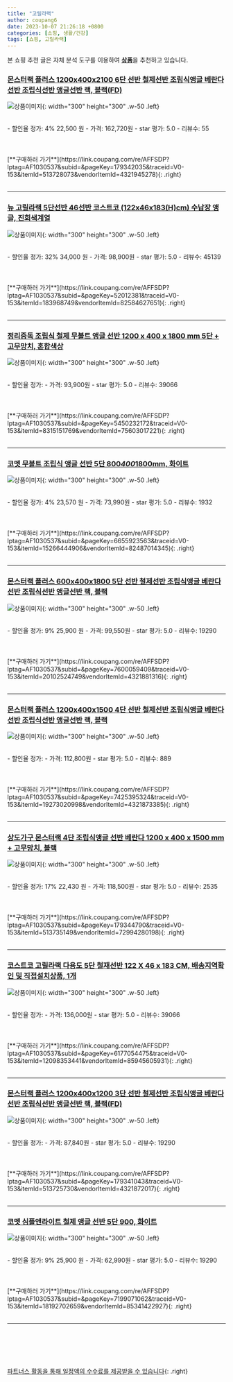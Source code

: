 ```yaml
---
title: "고릴라랙"
author: coupang6
date: 2023-10-07 21:26:18 +0800
categories: [쇼핑, 생활/건강]
tags: [쇼핑, 고릴라랙]
---
```


본 쇼핑 추천 글은 자체 분석 도구를 이용하여 [**상품**](https://link.coupang.com/a/bao1ui)을 추천하고 있습니다.

### [몬스터랙 플러스 1200x400x2100 6단 선반 철제선반 조립식앵글 베란다선반 조립식선반 앵글선반 랙, 블랙(FD)](https://link.coupang.com/re/AFFSDP?lptag=AF1030537&subid=&pageKey=179342035&traceid=V0-153&itemId=513728073&vendorItemId=4321945278)

![상품이미지](https://thumbnail6.coupangcdn.com/thumbnails/remote/230x230ex/image/vendor_inventory/a68a/263e54783884d53a13c48b0f1f4ba30954a485b379bf90fd187ede54fdc9.jpg){: width="300" height="300" .w-50 .left}


<br>
- 할인율 정가: 4%  22,500   원
- 가격: 162,720원
- star 평가: 5.0
- 리뷰수: 55
<br>
<br>
<br>
<br>
[**구매하러 가기**](https://link.coupang.com/re/AFFSDP?lptag=AF1030537&subid=&pageKey=179342035&traceid=V0-153&itemId=513728073&vendorItemId=4321945278){: .right}
<br>
<br>

---

### [뉴 고릴라랙 5단선반 46선반 코스트코 (122x46x183(H)cm) 수납장 앵글, 진회색계열](https://link.coupang.com/re/AFFSDP?lptag=AF1030537&subid=&pageKey=52012381&traceid=V0-153&itemId=183968749&vendorItemId=82584627651)

![상품이미지](https://thumbnail9.coupangcdn.com/thumbnails/remote/230x230ex/image/vendor_inventory/402c/fd29ec960f8bf41298f96c18903f6c9bed2ff959e64aaed13f9b52926331.JPG){: width="300" height="300" .w-50 .left}


<br>
- 할인율 정가: 32%  34,000   원
- 가격: 98,900원
- star 평가: 5.0
- 리뷰수: 45139
<br>
<br>
<br>
<br>
[**구매하러 가기**](https://link.coupang.com/re/AFFSDP?lptag=AF1030537&subid=&pageKey=52012381&traceid=V0-153&itemId=183968749&vendorItemId=82584627651){: .right}
<br>
<br>

---

### [정리중독 조립식 철제 무볼트 앵글 선반 1200 x 400 x 1800 mm 5단 + 고무망치, 혼합색상](https://link.coupang.com/re/AFFSDP?lptag=AF1030537&subid=&pageKey=5450232172&traceid=V0-153&itemId=8315151769&vendorItemId=75603017221)

![상품이미지](https://thumbnail6.coupangcdn.com/thumbnails/remote/230x230ex/image/retail/images/11877725905620003-a5d2f0bb-1c51-4a64-912b-bf4802780658.jpg){: width="300" height="300" .w-50 .left}


<br>
- 할인율 정가: 
- 가격: 93,900원
- star 평가: 5.0
- 리뷰수: 39066
<br>
<br>
<br>
<br>
[**구매하러 가기**](https://link.coupang.com/re/AFFSDP?lptag=AF1030537&subid=&pageKey=5450232172&traceid=V0-153&itemId=8315151769&vendorItemId=75603017221){: .right}
<br>
<br>

---

### [코멧 무볼트 조립식 앵글 선반 5단 800*400*1800mm, 화이트](https://link.coupang.com/re/AFFSDP?lptag=AF1030537&subid=&pageKey=6655923563&traceid=V0-153&itemId=15266444906&vendorItemId=82487014345)

![상품이미지](https://thumbnail10.coupangcdn.com/thumbnails/remote/230x230ex/image/retail/images/563458499439440-a15cc403-406a-4762-92b2-4dfd2420b42b.jpg){: width="300" height="300" .w-50 .left}


<br>
- 할인율 정가: 4%  23,570   원
- 가격: 73,990원
- star 평가: 5.0
- 리뷰수: 1932
<br>
<br>
<br>
<br>
[**구매하러 가기**](https://link.coupang.com/re/AFFSDP?lptag=AF1030537&subid=&pageKey=6655923563&traceid=V0-153&itemId=15266444906&vendorItemId=82487014345){: .right}
<br>
<br>

---

### [몬스터랙 플러스 600x400x1800 5단 선반 철제선반 조립식앵글 베란다선반 조립식선반 앵글선반 랙, 블랙](https://link.coupang.com/re/AFFSDP?lptag=AF1030537&subid=&pageKey=7600059409&traceid=V0-153&itemId=20102524749&vendorItemId=4321881316)

![상품이미지](https://thumbnail9.coupangcdn.com/thumbnails/remote/230x230ex/image/vendor_inventory/b417/db8527a582d2921e6a0ac1d22bb06891e3327fa0189e652430dc339d588a.jpg){: width="300" height="300" .w-50 .left}


<br>
- 할인율 정가: 9%  25,900   원
- 가격: 99,550원
- star 평가: 5.0
- 리뷰수: 19290
<br>
<br>
<br>
<br>
[**구매하러 가기**](https://link.coupang.com/re/AFFSDP?lptag=AF1030537&subid=&pageKey=7600059409&traceid=V0-153&itemId=20102524749&vendorItemId=4321881316){: .right}
<br>
<br>

---

### [몬스터랙 플러스 1200x400x1500 4단 선반 철제선반 조립식앵글 베란다선반 조립식선반 앵글선반 랙, 블랙](https://link.coupang.com/re/AFFSDP?lptag=AF1030537&subid=&pageKey=7425395324&traceid=V0-153&itemId=19273020998&vendorItemId=4321873385)

![상품이미지](https://thumbnail10.coupangcdn.com/thumbnails/remote/230x230ex/image/vendor_inventory/e068/b2c5498fedba4aedd561bd23fda753843d528a6144a38660edd1791789f7.jpg){: width="300" height="300" .w-50 .left}


<br>
- 할인율 정가: 
- 가격: 112,800원
- star 평가: 5.0
- 리뷰수: 889
<br>
<br>
<br>
<br>
[**구매하러 가기**](https://link.coupang.com/re/AFFSDP?lptag=AF1030537&subid=&pageKey=7425395324&traceid=V0-153&itemId=19273020998&vendorItemId=4321873385){: .right}
<br>
<br>

---

### [상도가구 몬스터랙 4단 조립식앵글 선반 베란다 1200 x 400 x 1500 mm + 고무망치, 블랙](https://link.coupang.com/re/AFFSDP?lptag=AF1030537&subid=&pageKey=179344790&traceid=V0-153&itemId=513735149&vendorItemId=72994280198)

![상품이미지](https://thumbnail9.coupangcdn.com/thumbnails/remote/230x230ex/image/retail/images/984998380973075-49f7369d-5c18-4f6f-88f2-aa33fea59ed9.jpg){: width="300" height="300" .w-50 .left}


<br>
- 할인율 정가: 17%  22,430   원
- 가격: 118,500원
- star 평가: 5.0
- 리뷰수: 2535
<br>
<br>
<br>
<br>
[**구매하러 가기**](https://link.coupang.com/re/AFFSDP?lptag=AF1030537&subid=&pageKey=179344790&traceid=V0-153&itemId=513735149&vendorItemId=72994280198){: .right}
<br>
<br>

---

### [코스트코 고릴라랙 다용도 5단 철재선반 122 X 46 x 183 CM, 배송지역확인 및 직접설치상품, 1개](https://link.coupang.com/re/AFFSDP?lptag=AF1030537&subid=&pageKey=6177054475&traceid=V0-153&itemId=12098353441&vendorItemId=85945605931)

![상품이미지](https://thumbnail9.coupangcdn.com/thumbnails/remote/230x230ex/image/vendor_inventory/402c/fd29ec960f8bf41298f96c18903f6c9bed2ff959e64aaed13f9b52926331.JPG){: width="300" height="300" .w-50 .left}


<br>
- 할인율 정가: 
- 가격: 136,000원
- star 평가: 5.0
- 리뷰수: 39066
<br>
<br>
<br>
<br>
[**구매하러 가기**](https://link.coupang.com/re/AFFSDP?lptag=AF1030537&subid=&pageKey=6177054475&traceid=V0-153&itemId=12098353441&vendorItemId=85945605931){: .right}
<br>
<br>

---

### [몬스터랙 플러스 1200x400x1200 3단 선반 철제선반 조립식앵글 베란다선반 조립식선반 앵글선반 랙, 블랙(FD)](https://link.coupang.com/re/AFFSDP?lptag=AF1030537&subid=&pageKey=179341043&traceid=V0-153&itemId=513725730&vendorItemId=4321872017)

![상품이미지](https://thumbnail9.coupangcdn.com/thumbnails/remote/230x230ex/image/vendor_inventory/d31c/9584ceb7bba37bf5e8713906718f8e3dbb39b5ef0b968a63fd97ca70f4da.jpg){: width="300" height="300" .w-50 .left}


<br>
- 할인율 정가: 
- 가격: 87,840원
- star 평가: 5.0
- 리뷰수: 19290
<br>
<br>
<br>
<br>
[**구매하러 가기**](https://link.coupang.com/re/AFFSDP?lptag=AF1030537&subid=&pageKey=179341043&traceid=V0-153&itemId=513725730&vendorItemId=4321872017){: .right}
<br>
<br>

---

### [코멧 심플앤라이트 철제 앵글 선반 5단 900, 화이트](https://link.coupang.com/re/AFFSDP?lptag=AF1030537&subid=&pageKey=7199071062&traceid=V0-153&itemId=18192702659&vendorItemId=85341422927)

![상품이미지](https://thumbnail9.coupangcdn.com/thumbnails/remote/230x230ex/image/retail/images/6582892114342897-88a58732-dfda-4523-b40b-2a8c67ea8c0d.jpg){: width="300" height="300" .w-50 .left}


<br>
- 할인율 정가: 9%  25,900   원
- 가격: 62,990원
- star 평가: 5.0
- 리뷰수: 19290
<br>
<br>
<br>
<br>
[**구매하러 가기**](https://link.coupang.com/re/AFFSDP?lptag=AF1030537&subid=&pageKey=7199071062&traceid=V0-153&itemId=18192702659&vendorItemId=85341422927){: .right}
<br>
<br>

---
<br><br><br><br><br> [파트너스 활동을 통해 일정액의 수수료를 제공받을 수 있습니다](https://link.coupang.com/a/bao1ui){: .right}